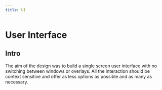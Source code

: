 ```yaml
---
title: UI
---
```

# User Interface

## Intro
The aim of the design was to build a single screen user interface with no switching between windows or overlays. All the interaction should be context sensitive and offer as less options as possible and as many as necessary.
